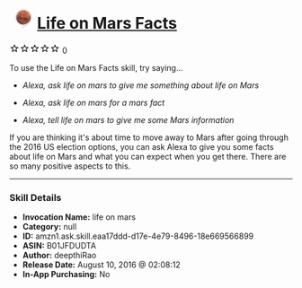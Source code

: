 # &nbsp;<img src="skill_icon" alt="Life on Mars Facts icon" width="36"> [Life on Mars Facts](http://alexa.amazon.com/#skills/amzn1.ask.skill.eaa17ddd-d17e-4e79-8496-18e669566899)
![0 stars](../../images/ic_star_border_black_18dp_1x.png)![0 stars](../../images/ic_star_border_black_18dp_1x.png)![0 stars](../../images/ic_star_border_black_18dp_1x.png)![0 stars](../../images/ic_star_border_black_18dp_1x.png)![0 stars](../../images/ic_star_border_black_18dp_1x.png) 0

To use the Life on Mars Facts skill, try saying...

* *Alexa, ask life on mars to give me something about life on Mars*

* *Alexa, ask life on mars for a mars fact*

* *Alexa, tell life on mars to give me some Mars information*

If you are thinking it's about time to move away to Mars after going through the 2016 US election options, you can ask Alexa to give you some facts about life on Mars and what you can expect when you get there. There are so many positive aspects to this.

***

### Skill Details

* **Invocation Name:** life on mars
* **Category:** null
* **ID:** amzn1.ask.skill.eaa17ddd-d17e-4e79-8496-18e669566899
* **ASIN:** B01JFDUDTA
* **Author:** deepthiRao
* **Release Date:** August 10, 2016 @ 02:08:12
* **In-App Purchasing:** No
